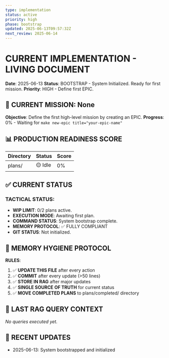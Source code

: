 ```yaml
---
type: implementation
status: active
priority: high
phase: bootstrap
updated: 2025-06-13T09:57:32Z
next_review: 2025-06-14
---
```


# CURRENT IMPLEMENTATION - LIVING DOCUMENT

**Date**: 2025-06-13
**Status**: BOOTSTRAP - System Initialized. Ready for first mission.
**Priority**: HIGH - Define first EPIC.

## 🎯 CURRENT MISSION: None

**Objective**: Define the first high-level mission by creating an EPIC.
**Progress**: 0% - Waiting for `make new-epic title="your-epic-name"`

## 📊 PRODUCTION READINESS SCORE

| Directory | Status | Score |
|-----------|--------|-------|
| plans/    | 🟡 Idle | 0%    |

## ✅ CURRENT STATUS

### TACTICAL STATUS:
- **WIP LIMIT**: 0/2 plans active.
- **EXECUTION MODE**: Awaiting first plan.
- **COMMAND STATUS**: System bootstrap complete.
- **MEMORY PROTOCOL**: ✅ FULLY COMPLIANT
- **GIT STATUS**: Not initialized.

## 🔄 MEMORY HYGIENE PROTOCOL

**RULES**:
1. ✅ **UPDATE THIS FILE** after every action
2. ✅ **COMMIT** after every update (>50 lines)
3. ✅ **STORE IN RAG** after major updates
4. ✅ **SINGLE SOURCE OF TRUTH** for current status
5. ✅ **MOVE COMPLETED PLANS** to plans/completed/ directory

## 🧠 LAST RAG QUERY CONTEXT
*No queries executed yet.*

## 📝 RECENT UPDATES
- 2025-06-13: System bootstrapped and initialized
